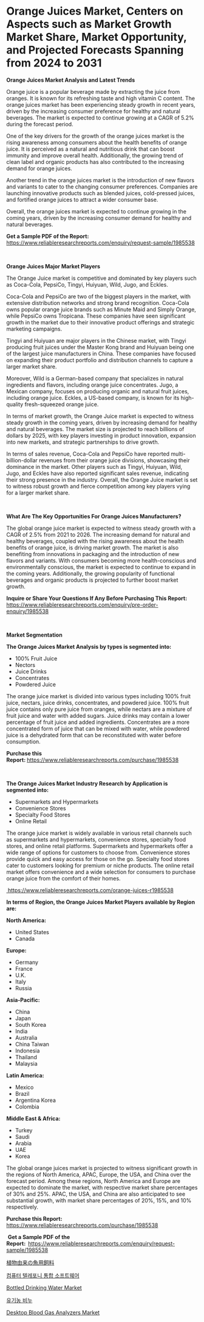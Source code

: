 <p><h1>Orange Juices Market, Centers on Aspects such as Market Growth Market Share, Market Opportunity, and Projected Forecasts Spanning from 2024 to 2031</h1></p><p><strong>Orange Juices Market Analysis and Latest Trends</strong></p>
<p><p>Orange juice is a popular beverage made by extracting the juice from oranges. It is known for its refreshing taste and high vitamin C content. The orange juices market has been experiencing steady growth in recent years, driven by the increasing consumer preference for healthy and natural beverages. The market is expected to continue growing at a CAGR of 5.2% during the forecast period.</p><p>One of the key drivers for the growth of the orange juices market is the rising awareness among consumers about the health benefits of orange juice. It is perceived as a natural and nutritious drink that can boost immunity and improve overall health. Additionally, the growing trend of clean label and organic products has also contributed to the increasing demand for orange juices.</p><p>Another trend in the orange juices market is the introduction of new flavors and variants to cater to the changing consumer preferences. Companies are launching innovative products such as blended juices, cold-pressed juices, and fortified orange juices to attract a wider consumer base.</p><p>Overall, the orange juices market is expected to continue growing in the coming years, driven by the increasing consumer demand for healthy and natural beverages.</p></p>
<p><strong>Get a Sample PDF of the Report:&nbsp;</strong> <a href="https://www.reliableresearchreports.com/enquiry/request-sample/1985538">https://www.reliableresearchreports.com/enquiry/request-sample/1985538</a></p>
<p>&nbsp;</p>
<p><strong>Orange Juices Major Market Players</strong></p>
<p><p>The Orange Juice market is competitive and dominated by key players such as Coca-Cola, PepsiCo, Tingyi, Huiyuan, Wild, Jugo, and Eckles. </p><p>Coca-Cola and PepsiCo are two of the biggest players in the market, with extensive distribution networks and strong brand recognition. Coca-Cola owns popular orange juice brands such as Minute Maid and Simply Orange, while PepsiCo owns Tropicana. These companies have seen significant growth in the market due to their innovative product offerings and strategic marketing campaigns.</p><p>Tingyi and Huiyuan are major players in the Chinese market, with Tingyi producing fruit juices under the Master Kong brand and Huiyuan being one of the largest juice manufacturers in China. These companies have focused on expanding their product portfolio and distribution channels to capture a larger market share.</p><p>Moreover, Wild is a German-based company that specializes in natural ingredients and flavors, including orange juice concentrates. Jugo, a Mexican company, focuses on producing organic and natural fruit juices, including orange juice. Eckles, a US-based company, is known for its high-quality fresh-squeezed orange juice.</p><p>In terms of market growth, the Orange Juice market is expected to witness steady growth in the coming years, driven by increasing demand for healthy and natural beverages. The market size is projected to reach billions of dollars by 2025, with key players investing in product innovation, expansion into new markets, and strategic partnerships to drive growth.</p><p>In terms of sales revenue, Coca-Cola and PepsiCo have reported multi-billion-dollar revenues from their orange juice divisions, showcasing their dominance in the market. Other players such as Tingyi, Huiyuan, Wild, Jugo, and Eckles have also reported significant sales revenue, indicating their strong presence in the industry. Overall, the Orange Juice market is set to witness robust growth and fierce competition among key players vying for a larger market share.</p></p>
<p>&nbsp;</p>
<p><strong>What Are The Key Opportunities For Orange Juices Manufacturers?</strong></p>
<p><p>The global orange juice market is expected to witness steady growth with a CAGR of 2.5% from 2021 to 2026. The increasing demand for natural and healthy beverages, coupled with the rising awareness about the health benefits of orange juice, is driving market growth. The market is also benefiting from innovations in packaging and the introduction of new flavors and variants. With consumers becoming more health-conscious and environmentally conscious, the market is expected to continue to expand in the coming years. Additionally, the growing popularity of functional beverages and organic products is projected to further boost market growth.</p></p>
<p><strong>Inquire or Share Your Questions If Any Before Purchasing This Report:</strong> <a href="https://www.reliableresearchreports.com/enquiry/pre-order-enquiry/1985538">https://www.reliableresearchreports.com/enquiry/pre-order-enquiry/1985538</a></p>
<p>&nbsp;</p>
<p><strong>Market Segmentation</strong></p>
<p><strong>The Orange Juices Market Analysis by types is segmented into:</strong></p>
<p><ul><li>100% Fruit Juice</li><li>Nectors</li><li>Juice Drinks</li><li>Concentrates</li><li>Powdered Juice</li></ul></p>
<p><p>The orange juice market is divided into various types including 100% fruit juice, nectars, juice drinks, concentrates, and powdered juice. 100% fruit juice contains only pure juice from oranges, while nectars are a mixture of fruit juice and water with added sugars. Juice drinks may contain a lower percentage of fruit juice and added ingredients. Concentrates are a more concentrated form of juice that can be mixed with water, while powdered juice is a dehydrated form that can be reconstituted with water before consumption.</p></p>
<p><strong>Purchase this Report:&nbsp;</strong><a href="https://www.reliableresearchreports.com/purchase/1985538">https://www.reliableresearchreports.com/purchase/1985538</a></p>
<p>&nbsp;</p>
<p><strong>The Orange Juices Market Industry Research by Application is segmented into:</strong></p>
<p><ul><li>Supermarkets and Hypermarkets</li><li>Convenience Stores</li><li>Specialty Food Stores</li><li>Online Retail</li></ul></p>
<p><p>The orange juice market is widely available in various retail channels such as supermarkets and hypermarkets, convenience stores, specialty food stores, and online retail platforms. Supermarkets and hypermarkets offer a wide range of options for customers to choose from. Convenience stores provide quick and easy access for those on the go. Specialty food stores cater to customers looking for premium or niche products. The online retail market offers convenience and a wide selection for consumers to purchase orange juice from the comfort of their homes.</p></p>
<p><a href="https://www.reliableresearchreports.com/orange-juices-r1985538">&nbsp;https://www.reliableresearchreports.com/orange-juices-r1985538</a></p>
<p><strong>In terms of Region, the Orange Juices Market Players available by Region are:</strong></p>
<p>
    <p> <strong> North America: </strong>
        <ul>
            <li>United States</li>
            <li>Canada</li>
        </ul>
        </p> 
    <p> <strong> Europe: </strong>
        <ul>
            <li>Germany</li>
            <li>France</li>
            <li>U.K.</li>
            <li>Italy</li>
            <li>Russia</li>
        </ul>
        </p> 
    <p> <strong> Asia-Pacific: </strong>
        <ul>
            <li>China</li>
            <li>Japan</li>
            <li>South Korea</li>
            <li>India</li>
            <li>Australia</li>
            <li>China Taiwan</li>
            <li>Indonesia</li>
            <li>Thailand</li>
            <li>Malaysia</li>
        </ul>
        </p> 
    <p> <strong> Latin America: </strong>
        <ul>
            <li>Mexico</li>
            <li>Brazil</li>
            <li>Argentina Korea</li>
            <li>Colombia</li>
        </ul>
        </p> 
    <p> <strong> Middle East & Africa: </strong>
        <ul>
            <li>Turkey</li>
            <li>Saudi</li>
            <li>Arabia</li>
            <li>UAE</li>
            <li>Korea</li>
        </ul>
    </p>
    </p>
<p><p>The global orange juices market is projected to witness significant growth in the regions of North America, APAC, Europe, the USA, and China over the forecast period. Among these regions, North America and Europe are expected to dominate the market, with respective market share percentages of 30% and 25%. APAC, the USA, and China are also anticipated to see substantial growth, with market share percentages of 20%, 15%, and 10% respectively.</p></p>
<p><strong>Purchase this Report: </strong><a href="https://www.reliableresearchreports.com/purchase/1985538">https://www.reliableresearchreports.com/purchase/1985538</a></p>
<p>&nbsp;<strong>Get a Sample PDF of the Report:&nbsp;&nbsp;</strong><a href="https://www.reliableresearchreports.com/enquiry/request-sample/1985538">https://www.reliableresearchreports.com/enquiry/request-sample/1985538</a></p>
<p><strong></strong></p>
<p><p><a href="https://github.com/ReyesKohler20231/Market-Research-Report-List-1/blob/main/874162918508.md">植物由来の魚用飼料</a></p><p><a href="https://github.com/Elenrrera7685/Market-Research-Report-List-1/blob/main/837033217085.md">컴퓨터 텔레포니 통합 소프트웨어</a></p><p><a href="https://github.com/pjcfca/Market-Research-Report-List-2/blob/main/bottled-drinking-water-market.md">Bottled Drinking Water Market</a></p><p><a href="https://github.com/sammyUltyylrich9067856/Market-Research-Report-List-1/blob/main/215284817086.md">유기농 비누</a></p><p><a href="https://issuu.com/reportprime-2/docs/desktop-blood-gas-analyzers-market-size-2030.pptx">Desktop Blood Gas Analyzers Market</a></p></p>